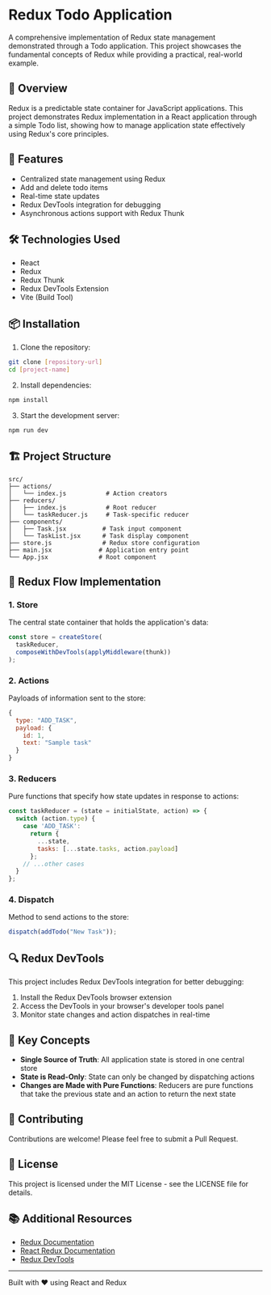 # Redux Todo Application

A comprehensive implementation of Redux state management demonstrated through a Todo application. This project showcases the fundamental concepts of Redux while providing a practical, real-world example.

## 🌟 Overview

Redux is a predictable state container for JavaScript applications. This project demonstrates Redux implementation in a React application through a simple Todo list, showing how to manage application state effectively using Redux's core principles.

## 🚀 Features

- Centralized state management using Redux
- Add and delete todo items
- Real-time state updates
- Redux DevTools integration for debugging
- Asynchronous actions support with Redux Thunk

## 🛠️ Technologies Used

- React
- Redux
- Redux Thunk
- Redux DevTools Extension
- Vite (Build Tool)

## 📦 Installation

1. Clone the repository:
```bash
git clone [repository-url]
cd [project-name]
```

2. Install dependencies:
```bash
npm install
```

3. Start the development server:
```bash
npm run dev
```

## 🏗️ Project Structure

```
src/
├── actions/
│   └── index.js           # Action creators
├── reducers/
│   ├── index.js           # Root reducer
│   └── taskReducer.js     # Task-specific reducer
├── components/
│   ├── Task.jsx          # Task input component
│   └── TaskList.jsx      # Task display component
├── store.js              # Redux store configuration
├── main.jsx             # Application entry point
└── App.jsx              # Root component
```

## 🔄 Redux Flow Implementation

### 1. Store
The central state container that holds the application's data:
```javascript
const store = createStore(
  taskReducer,
  composeWithDevTools(applyMiddleware(thunk))
);
```

### 2. Actions
Payloads of information sent to the store:
```javascript
{
  type: "ADD_TASK",
  payload: {
    id: 1,
    text: "Sample task"
  }
}
```

### 3. Reducers
Pure functions that specify how state updates in response to actions:
```javascript
const taskReducer = (state = initialState, action) => {
  switch (action.type) {
    case 'ADD_TASK':
      return {
        ...state,
        tasks: [...state.tasks, action.payload]
      };
    // ...other cases
  }
};
```

### 4. Dispatch
Method to send actions to the store:
```javascript
dispatch(addTodo("New Task"));
```

## 🔍 Redux DevTools

This project includes Redux DevTools integration for better debugging:
1. Install the Redux DevTools browser extension
2. Access the DevTools in your browser's developer tools panel
3. Monitor state changes and action dispatches in real-time

## 🎯 Key Concepts

- **Single Source of Truth**: All application state is stored in one central store
- **State is Read-Only**: State can only be changed by dispatching actions
- **Changes are Made with Pure Functions**: Reducers are pure functions that take the previous state and an action to return the next state

## 🤝 Contributing

Contributions are welcome! Please feel free to submit a Pull Request.

## 📝 License

This project is licensed under the MIT License - see the LICENSE file for details.

## 📚 Additional Resources

- [Redux Documentation](https://redux.js.org/)
- [React Redux Documentation](https://react-redux.js.org/)
- [Redux DevTools](https://github.com/reduxjs/redux-devtools)

---

Built with ❤️ using React and Redux
